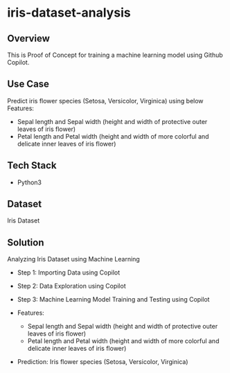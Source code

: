 # iris-dataset-analysis

## Overview 

This is Proof of Concept for training a machine learning model using Github Copilot. 

## Use Case

Predict iris flower species (Setosa, Versicolor, Virginica) using below Features:
 - Sepal length and Sepal width (height and width of protective outer leaves of iris flower)
 - Petal length and Petal width (height and width of more colorful and delicate inner leaves of iris flower)

## Tech Stack

- Python3

## Dataset

Iris Dataset

## Solution

Analyzing Iris Dataset using Machine Learning
  - Step 1: Importing Data using Copilot
  - Step 2: Data Exploration using Copilot
  - Step 3: Machine Learning Model Training and Testing using Copilot  

- Features: 
  - Sepal length and Sepal width (height and width of protective outer leaves of iris flower)
  - Petal length and Petal width (height and width of more colorful and delicate inner leaves of iris flower)
 
- Prediction: Iris flower species (Setosa, Versicolor, Virginica)

